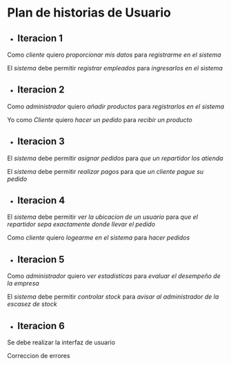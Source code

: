 # Plan de historias de Usuario

- ## Iteracion 1

Como *cliente* quiero *proporcionar mis datos* para *registrarme en el sistema*

El *sistema* debe permitir *registrar empleados* para *ingresarlos en el sistema*

- ## Iteracion 2

Como *administrador* quiero *añadir productos* para *registrarlos en el sistema*

Yo como *Cliente* quiero *hacer un pedido* para *recibir un producto*

- ## Iteracion 3

El *sistema* debe permitir *asignar pedidos* para *que un repartidor los atienda*

El *sistema* debe permitir *realizar pagos* para que *un cliente pague su pedido*

- ## Iteracion 4

El *sistema* debe permitir *ver la ubicacion de un usuario* para *que el repartidor sepa exactamente donde llevar el pedido*

Como *cliente* quiero *logearme en el sistema* para *hacer pedidos*

- ## Iteracion 5

Como *administrador* quiero *ver estadisticas* para *evaluar el desempeño de la empresa*

El *sistema* debe permitir *controlar stock* para *avisar al administrador de la escasez de stock*

- ## Iteracion 6

Se debe realizar la interfaz de usuario

Correccion de errores



